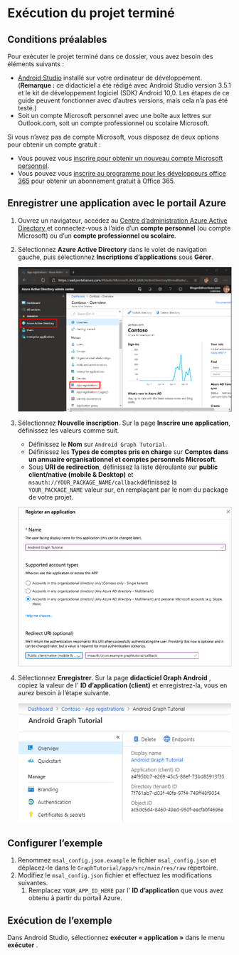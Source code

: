 # <a name="how-to-run-the-completed-project"></a>Exécution du projet terminé

## <a name="prerequisites"></a>Conditions préalables

Pour exécuter le projet terminé dans ce dossier, vous avez besoin des éléments suivants :

- [Android Studio](https://developer.android.com/studio/) installé sur votre ordinateur de développement. (**Remarque :** ce didacticiel a été rédigé avec Android Studio version 3.5.1 et le kit de développement logiciel (SDK) Android 10,0. Les étapes de ce guide peuvent fonctionner avec d’autres versions, mais cela n’a pas été testé.)
- Soit un compte Microsoft personnel avec une boîte aux lettres sur Outlook.com, soit un compte professionnel ou scolaire Microsoft.

Si vous n’avez pas de compte Microsoft, vous disposez de deux options pour obtenir un compte gratuit :

- Vous pouvez vous [inscrire pour obtenir un nouveau compte Microsoft personnel](https://signup.live.com/signup?wa=wsignin1.0&rpsnv=12&ct=1454618383&rver=6.4.6456.0&wp=MBI_SSL_SHARED&wreply=https://mail.live.com/default.aspx&id=64855&cbcxt=mai&bk=1454618383&uiflavor=web&uaid=b213a65b4fdc484382b6622b3ecaa547&mkt=E-US&lc=1033&lic=1).
- Vous pouvez vous [inscrire au programme pour les développeurs office 365](https://developer.microsoft.com/office/dev-program) pour obtenir un abonnement gratuit à Office 365.

## <a name="register-an-application-with-the-azure-portal"></a>Enregistrer une application avec le portail Azure

1. Ouvrez un navigateur, accédez au [Centre d’administration Azure Active Directory ](https://aad.portal.azure.com) et connectez-vous à l’aide d’un **compte personnel** (ou compte Microsoft) ou d’un **compte professionnel ou scolaire**.

1. Sélectionnez **Azure Active Directory** dans le volet de navigation gauche, puis sélectionnez **Inscriptions d’applications** sous **Gérer**.

    ![Capture d’écran des inscriptions d’application ](../../tutorial/images/aad-portal-app-registrations.png)

1. Sélectionnez **Nouvelle inscription**. Sur la page **Inscrire une application**, définissez les valeurs comme suit.

    - Définissez le **Nom** sur `Android Graph Tutorial`.
    - Définissez les **Types de comptes pris en charge** sur **Comptes dans un annuaire organisationnel et comptes personnels Microsoft**.
    - Sous **URI de redirection**, définissez la liste déroulante sur **public client/native (mobile & Desktop)** et `msauth://YOUR_PACKAGE_NAME/callback`définissez la `YOUR_PACKAGE_NAME` valeur sur, en remplaçant par le nom du package de votre projet.

    ![Capture d’écran de la page inscrire une application](../../tutorial/images/aad-register-an-app.png)

1. Sélectionnez **Enregistrer**. Sur la page **didacticiel Graph Android** , copiez la valeur de l' **ID d’application (client)** et enregistrez-la, vous en aurez besoin à l’étape suivante.

    ![Capture d’écran de l’ID d’application de la nouvelle inscription de l’application](../../tutorial/images/aad-application-id.png)

## <a name="configure-the-sample"></a>Configurer l’exemple

1. Renommez `msal_config.json.example` le fichier `msal_config.json` et déplacez-le dans le `GraphTutorial/app/src/main/res/raw` répertoire.
1. Modifiez le `msal_config.json` fichier et effectuez les modifications suivantes.
    1. Remplacez `YOUR_APP_ID_HERE` par l' **ID d’application** que vous avez obtenu à partir du portail Azure.

## <a name="run-the-sample"></a>Exécution de l’exemple

Dans Android Studio, sélectionnez **exécuter « application »** dans le menu **exécuter** .

